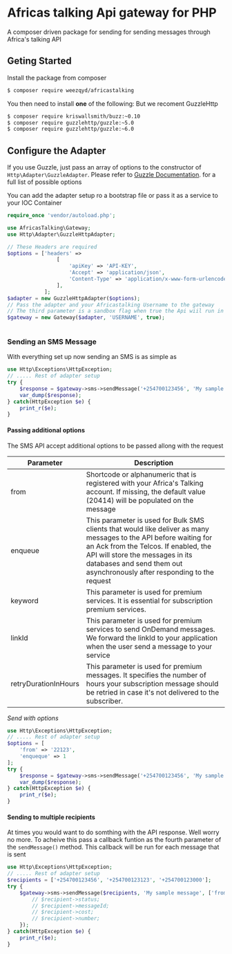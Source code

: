 # Africas talking Api gateway for PHP

A composer driven package for sending  for sending messages through Africa's talking API

Geting Started
--------------
Install the package from composer
```bash
$ composer require weezqyd/africastalking
```
You then need to install **one** of the following: But we recoment GuzzleHttp
```bash
$ composer require kriswallsmith/buzz:~0.10
$ composer require guzzlehttp/guzzle:~5.0
$ composer require guzzlehttp/guzzle:~6.0
```
Configure the Adapter
---------------------
If you use Guzzle, just pass an array of options to the constructor of `Http\Adapter\GuzzleAdapter`.
Please refer to [Guzzle Documentation](http://docs.guzzlephp.org/en/stable/request-options.html). for a full list of possible options

You can add the adapter setup ro a bootstrap file or pass it as a service to your IOC Container

```php
require_once 'vendor/autoload.php';

use AfricasTalking\Gateway;
use Http\Adapter\GuzzleHttpAdapter;

// These Headers are required
$options = ['headers' => 
				[
                    'apiKey' => 'API-KEY',
                    'Accept' => 'application/json',
                    'Content-Type' => 'application/x-www-form-urlencoded',
                ],
            ];
$adapter = new GuzzleHttpAdapter($options);
// Pass the adapter and your Africastalking Username to the gateway 
// The third parameter is a sandbox flag when true the Api wiil run in the sandbox, The defaults is false
$gateway = new Gateway($adapter, 'USERNAME', true);
        
 ```
 
### Sending an SMS Message

With everything set up now sending an SMS is as simple as

```php
use Http\Exceptions\HttpException;
// ..... Rest of adapter setup
try {
	$response = $gateway->sms->sendMessage('+254700123456', 'My sample message');
	var_dump($response);
} catch(HttpException $e) {
	print_r($e);
}

```
#### Passing additional options
The SMS API accept additional options to be passed allong with the request

| Parameter            	| Description                                                                                                                                                                                                                                                              	|
|----------------------	|--------------------------------------------------------------------------------------------------------------------------------------------------------------------------------------------------------------------------------------------------------------------------	|
| from                 	| Shortcode or alphanumeric that is registered with your Africa's Talking account. If missing, the default value (20414) will be populated on the message                                                                                                                  	|
| enqueue              	| This parameter is used for Bulk SMS clients that would like deliver as many messages to the API before waiting for an Ack from the Telcos. If enabled, the API will store the messages in its databases and send them out asynchronously after responding to the request 	|
| keyword              	| This parameter is used for premium services. It is essential for subscription premium services.                                                                                                                                                                          	|
| linkId               	| This parameter is used for premium services to send OnDemand messages. We forward the linkId to your application when the user send a message to your service                                                                                                            	|
| retryDurationInHours 	| This parameter is used for premium messages. It specifies the number of hours your subscription message should be retried in case it's not delivered to the subscriber.                                                                                                  	|

 *Send with options*

```php
use Http\Exceptions\HttpException;
// ..... Rest of adapter setup
$options = [
	'from' => '22123',
	'enqueque' => 1
];
try {
	$response = $gateway->sms->sendMessage('+254700123456', 'My sample message', $options);
	var_dump($response);
} catch(HttpException $e) {
	print_r($e);
}

```
#### Sending to multiple recipients 
At times you would want to do somthing with the API response. Well worry no more. To acheive this pass a callback funtion as the fourth parameter of the `sendMessage()` method. This callback will be run for each message that is sent

```php
use Http\Exceptions\HttpException;
// ..... Rest of adapter setup
$recipients = ['+254700123456', '+254700123123', '+254700123000'];
try {
	$gateway->sms->sendMessage($recipients, 'My sample message', ['from' => '22123'], funtion($recipient) {
		// $recipient->status;
		// $recipient->messageId;
		// $recipient->cost;
		// $recipient->number;
	});
} catch(HttpException $e) {
	print_r($e);
}

```
